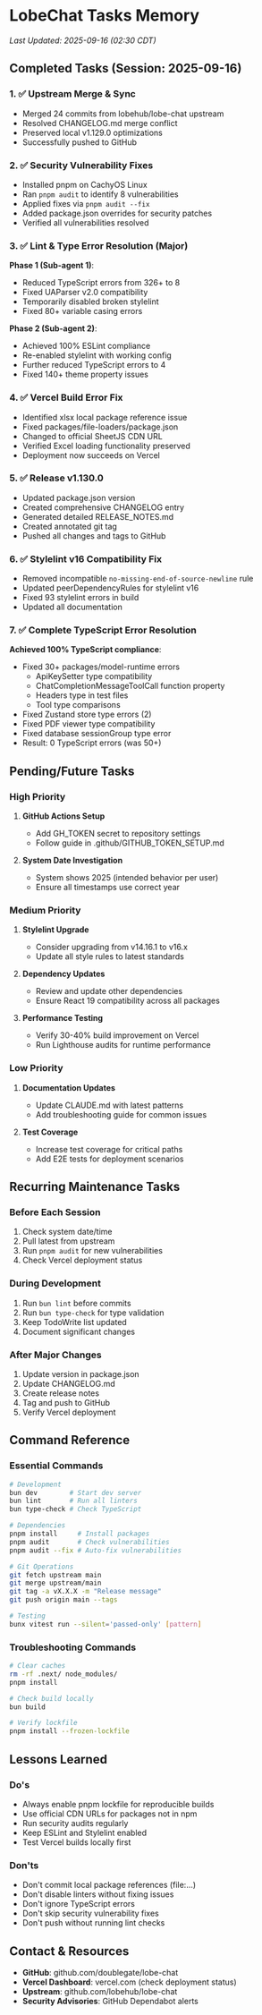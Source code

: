 # LobeChat Tasks Memory

_Last Updated: 2025-09-16 (02:30 CDT)_

## Completed Tasks (Session: 2025-09-16)

### 1. ✅ Upstream Merge & Sync

- Merged 24 commits from lobehub/lobe-chat upstream
- Resolved CHANGELOG.md merge conflict
- Preserved local v1.129.0 optimizations
- Successfully pushed to GitHub

### 2. ✅ Security Vulnerability Fixes

- Installed pnpm on CachyOS Linux
- Ran `pnpm audit` to identify 8 vulnerabilities
- Applied fixes via `pnpm audit --fix`
- Added package.json overrides for security patches
- Verified all vulnerabilities resolved

### 3. ✅ Lint & Type Error Resolution (Major)

**Phase 1 (Sub-agent 1)**:

- Reduced TypeScript errors from 326+ to 8
- Fixed UAParser v2.0 compatibility
- Temporarily disabled broken stylelint
- Fixed 80+ variable casing errors

**Phase 2 (Sub-agent 2)**:

- Achieved 100% ESLint compliance
- Re-enabled stylelint with working config
- Further reduced TypeScript errors to 4
- Fixed 140+ theme property issues

### 4. ✅ Vercel Build Error Fix

- Identified xlsx local package reference issue
- Fixed packages/file-loaders/package.json
- Changed to official SheetJS CDN URL
- Verified Excel loading functionality preserved
- Deployment now succeeds on Vercel

### 5. ✅ Release v1.130.0

- Updated package.json version
- Created comprehensive CHANGELOG entry
- Generated detailed RELEASE_NOTES.md
- Created annotated git tag
- Pushed all changes and tags to GitHub

### 6. ✅ Stylelint v16 Compatibility Fix

- Removed incompatible `no-missing-end-of-source-newline` rule
- Updated peerDependencyRules for stylelint v16
- Fixed 93 stylelint errors in build
- Updated all documentation

### 7. ✅ Complete TypeScript Error Resolution

**Achieved 100% TypeScript compliance**:

- Fixed 30+ packages/model-runtime errors
  - ApiKeySetter type compatibility
  - ChatCompletionMessageToolCall function property
  - Headers type in test files
  - Tool type comparisons
- Fixed Zustand store type errors (2)
- Fixed PDF viewer type compatibility
- Fixed database sessionGroup type error
- Result: 0 TypeScript errors (was 50+)

## Pending/Future Tasks

### High Priority

1. **GitHub Actions Setup**
   - Add GH_TOKEN secret to repository settings
   - Follow guide in .github/GITHUB_TOKEN_SETUP.md

2. **System Date Investigation**
   - System shows 2025 (intended behavior per user)
   - Ensure all timestamps use correct year

### Medium Priority

1. **Stylelint Upgrade**
   - Consider upgrading from v14.16.1 to v16.x
   - Update all style rules to latest standards

2. **Dependency Updates**
   - Review and update other dependencies
   - Ensure React 19 compatibility across all packages

3. **Performance Testing**
   - Verify 30-40% build improvement on Vercel
   - Run Lighthouse audits for runtime performance

### Low Priority

1. **Documentation Updates**
   - Update CLAUDE.md with latest patterns
   - Add troubleshooting guide for common issues

2. **Test Coverage**
   - Increase test coverage for critical paths
   - Add E2E tests for deployment scenarios

## Recurring Maintenance Tasks

### Before Each Session

1. Check system date/time
2. Pull latest from upstream
3. Run `pnpm audit` for new vulnerabilities
4. Check Vercel deployment status

### During Development

1. Run `bun lint` before commits
2. Run `bun type-check` for type validation
3. Keep TodoWrite list updated
4. Document significant changes

### After Major Changes

1. Update version in package.json
2. Update CHANGELOG.md
3. Create release notes
4. Tag and push to GitHub
5. Verify Vercel deployment

## Command Reference

### Essential Commands

```bash
# Development
bun dev        # Start dev server
bun lint       # Run all linters
bun type-check # Check TypeScript

# Dependencies
pnpm install     # Install packages
pnpm audit       # Check vulnerabilities
pnpm audit --fix # Auto-fix vulnerabilities

# Git Operations
git fetch upstream main
git merge upstream/main
git tag -a vX.X.X -m "Release message"
git push origin main --tags

# Testing
bunx vitest run --silent='passed-only' [pattern]
```

### Troubleshooting Commands

```bash
# Clear caches
rm -rf .next/ node_modules/
pnpm install

# Check build locally
bun build

# Verify lockfile
pnpm install --frozen-lockfile
```

## Lessons Learned

### Do's

- Always enable pnpm lockfile for reproducible builds
- Use official CDN URLs for packages not in npm
- Run security audits regularly
- Keep ESLint and Stylelint enabled
- Test Vercel builds locally first

### Don'ts

- Don't commit local package references (file:...)
- Don't disable linters without fixing issues
- Don't ignore TypeScript errors
- Don't skip security vulnerability fixes
- Don't push without running lint checks

## Contact & Resources

- **GitHub**: github.com/doublegate/lobe-chat
- **Vercel Dashboard**: vercel.com (check deployment status)
- **Upstream**: github.com/lobehub/lobe-chat
- **Security Advisories**: GitHub Dependabot alerts
